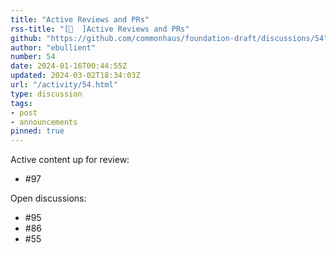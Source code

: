 ```yaml
---
title: "Active Reviews and PRs"
rss-title: "[📣  ]Active Reviews and PRs"
github: "https://github.com/commonhaus/foundation-draft/discussions/54"
author: "ebullient"
number: 54
date: 2024-01-16T00:44:55Z
updated: 2024-03-02T18:34:03Z
url: "/activity/54.html"
type: discussion
tags:
- post
- announcements
pinned: true
---
```

Active content up for review: 

- #97 

Open discussions:
- #95 
- #86 
- #55 

